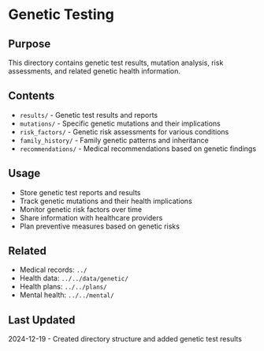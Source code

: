 # Genetic Testing

## Purpose
This directory contains genetic test results, mutation analysis, risk assessments, and related genetic health information.

## Contents
- `results/` - Genetic test results and reports
- `mutations/` - Specific genetic mutations and their implications
- `risk_factors/` - Genetic risk assessments for various conditions
- `family_history/` - Family genetic patterns and inheritance
- `recommendations/` - Medical recommendations based on genetic findings

## Usage
- Store genetic test reports and results
- Track genetic mutations and their health implications
- Monitor genetic risk factors over time
- Share information with healthcare providers
- Plan preventive measures based on genetic risks

## Related
- Medical records: `../`
- Health data: `../../data/genetic/`
- Health plans: `../../plans/`
- Mental health: `../../mental/`

## Last Updated
2024-12-19 - Created directory structure and added genetic test results
